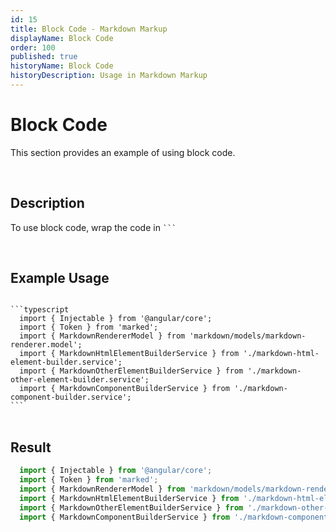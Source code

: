 ```yaml
---
id: 15
title: Block Code - Markdown Markup
displayName: Block Code
order: 100
published: true
historyName: Block Code
historyDescription: Usage in Markdown Markup
---
```


# Block Code
This section provides an example of using block code.

<br/>

## Description

<p>
  To use block code, wrap the code in <code class="code-inline">```</code>
</p>

<br/>

## Example Usage

<code class="block-code">
```typescript
  import { Injectable } from '@angular/core';
  import { Token } from 'marked';
  import { MarkdownRendererModel } from 'markdown/models/markdown-renderer.model';
  import { MarkdownHtmlElementBuilderService } from './markdown-html-element-builder.service';
  import { MarkdownOtherElementBuilderService } from './markdown-other-element-builder.service';
  import { MarkdownComponentBuilderService } from './markdown-component-builder.service';
```
</code>

<br/>

## Result

```typescript
  import { Injectable } from '@angular/core';
  import { Token } from 'marked';
  import { MarkdownRendererModel } from 'markdown/models/markdown-renderer.model';
  import { MarkdownHtmlElementBuilderService } from './markdown-html-element-builder.service';
  import { MarkdownOtherElementBuilderService } from './markdown-other-element-builder.service';
  import { MarkdownComponentBuilderService } from './markdown-component-builder.service';
```
